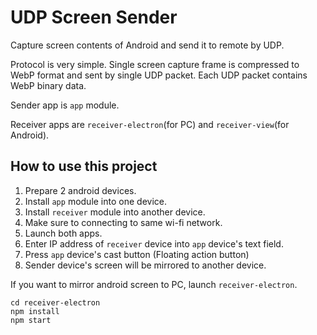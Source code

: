 # UDP Screen Sender

Capture screen contents of Android and send it to remote by UDP.

Protocol is very simple. Single screen capture frame is compressed to WebP format and sent by single UDP packet. Each UDP packet contains WebP binary data.

Sender app is `app` module.

Receiver apps are `receiver-electron`(for PC) and `receiver-view`(for Android).

## How to use this project

1. Prepare 2 android devices.
2. Install `app` module into one device.
3. Install `receiver` module into another device.
4. Make sure to connecting to same wi-fi network.
5. Launch both apps.
6. Enter IP address of `receiver` device into `app` device's text field.
7. Press `app` device's cast button (Floating action button)
8. Sender device's screen will be mirrored to another device.

If you want to mirror android screen to PC, launch `receiver-electron`.

```
cd receiver-electron
npm install
npm start
```
